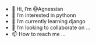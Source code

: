 - 👋 Hi, I’m @Agnessian
- 👀 I’m interested in pythonn
- 🌱 I’m currently learning django
- 💞️ I’m looking to collaborate on ...
- 📫 How to reach me ...

<!---
Agnessian/Agnessian is a ✨ special ✨ repository because its `README.md` (this file) appears on your GitHub profile.
You can click the Preview link to take a look at your changes.
--->
